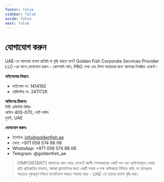 ```yaml
---
footer: false
sidebar: false
aside: false
next: false
---
```


<!-- <p>
  <img src="/img/Logo.avif" alt="লোগো" width="100" height="100" style="margin-left: 50%;">
</p> -->

# যোগাযোগ করুন

UAE-তে আপনার ব্যবসা প্রতিষ্ঠা বা বৃদ্ধি করতে চান? Golden Fish Corporate Services Provider LLC-এর সাথে যোগাযোগ করুন - কোম্পানি গঠন, PRO সেবা এবং ভিসা সহায়তার জন্য আপনার নিবন্ধিত এজেন্ট।

**লাইসেন্সের বিবরণ:**

- লাইসেন্স নং: 1414192
- রেজিস্টার নং: 2411728

**অফিসের ঠিকানা:**  
সিটি এভিনিউ বিল্ডিং  
অফিস 405-070, পোর্ট সাঈদ  
দুবাই, UAE

**যোগাযোগ করুন:**

- ইমেইল: info@goldenfish.ae
- ফোন: +971 058 574 88 06
- WhatsApp: +971 058 574 88 06
- Telegram: @goldenfish_ae

<!-- WhatsApp us at [+971 058 574 88 06](https://wa.me/message/KDLD4FZVW7EUC1)
Telegram us at [@goldenfish_ae](https://t.me/goldenfish_ae) -->

> [!IMPORTANT] আমাদের কেন বেছে নেবেন?
> জ্ঞানী পেশাদারদের একটি দল এবং ব্যক্তিগতকৃত সেবার প্রতি প্রতিশ্রুতির মাধ্যমে, আমরা ক্লায়েন্টদের জন্য একটি সহজ ও দক্ষ অভিজ্ঞতা নিশ্চিত করি, যা তাদেরকে সবচেয়ে গুরুত্বপূর্ণ বিষয়ে মনোনিবেশ করতে সাহায্য করে - UAE-তে তাদের ব্যবসা বৃদ্ধি করা।

<ContactFormModal formName="যোগাযোগ করুন" buttonText="আমাদের একটি বার্তা পাঠান" formStyle="display: block; margin: 2rem auto;"
:services="['📝 কোম্পানি রেজিস্ট্রেশন', '🏧 ব্যাংক অ্যাকাউন্ট খোলা', '🪪 EID এবং Golden Visa', 'অন্যান্য সেবা']"/>